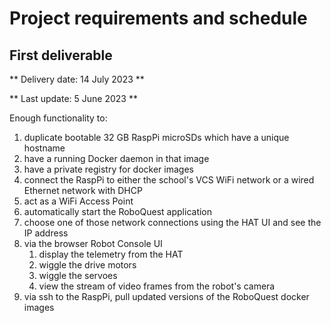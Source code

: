 # Project requirements and schedule

## First deliverable

** Delivery date: 14 July 2023 **

** Last update: 5 June 2023 **

Enough functionality to:

1. duplicate bootable 32 GB RaspPi microSDs which have a unique hostname
2. have a running Docker daemon in that image
3. have a private registry for docker images
4. connect the RaspPi to either the school's VCS WiFi network or
   a wired Ethernet network with DHCP
5. act as a WiFi Access Point
5. automatically start the RoboQuest application
6. choose one of those network connections using the HAT UI and
   see the IP address
7. via the browser Robot Console UI
    1. display the telemetry from the HAT
    2. wiggle the drive motors
    3. wiggle the servoes
    4. view the stream of video frames from the robot's camera
8. via ssh to the RaspPi, pull updated versions of the RoboQuest
   docker images
